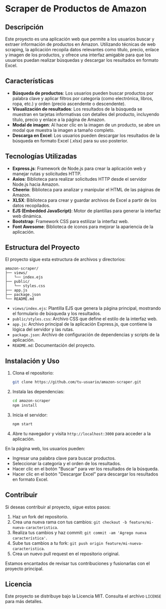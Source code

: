 # Scraper de Productos de Amazon

## Descripción

Este proyecto es una aplicación web que permite a los usuarios buscar y extraer información de productos en Amazon. Utilizando técnicas de web scraping, la aplicación recopila datos relevantes como título, precio, enlace y imagen de los productos, y ofrece una interfaz amigable para que los usuarios puedan realizar búsquedas y descargar los resultados en formato Excel.

## Características

- **Búsqueda de productos**: Los usuarios pueden buscar productos por palabra clave y aplicar filtros por categoría (como electrónica, libros, ropa, etc.) y orden (precio ascendente o descendente).
- **Visualización de resultados**: Los resultados de la búsqueda se muestran en tarjetas informativas con detalles del producto, incluyendo título, precio y enlace a la página de Amazon.
- **Modal de imagen**: Al hacer clic en la imagen de un producto, se abre un modal que muestra la imagen a tamaño completo.
- **Descarga en Excel**: Los usuarios pueden descargar los resultados de la búsqueda en formato Excel (.xlsx) para su uso posterior.

## Tecnologías Utilizadas

- **Express.js**: Framework de Node.js para crear la aplicación web y manejar rutas y solicitudes HTTP.
- **Axios**: Biblioteca para realizar solicitudes HTTP desde el servidor Node.js hacia Amazon.
- **Cheerio**: Biblioteca para analizar y manipular el HTML de las páginas de Amazon.
- **XLSX**: Biblioteca para crear y guardar archivos de Excel a partir de los datos recopilados.
- **EJS (Embedded JavaScript)**: Motor de plantillas para generar la interfaz web dinámica.
- **Bootstrap**: Framework CSS para estilizar la interfaz web.
- **Font Awesome**: Biblioteca de iconos para mejorar la apariencia de la aplicación.

## Estructura del Proyecto

El proyecto sigue esta estructura de archivos y directorios:

```
amazon-scraper/
├── views/
│   └── index.ejs
├── public/
│   └── styles.css
├── app.js
├── package.json
└── README.md
```

- `views/index.ejs`: Plantilla EJS que genera la página principal, mostrando el formulario de búsqueda y los resultados.
- `public/styles.css`: Archivo CSS que define el estilo de la interfaz web.
- `app.js`: Archivo principal de la aplicación Express.js, que contiene la lógica del servidor y las rutas.
- `package.json`: Archivo de configuración de dependencias y scripts de la aplicación.
- `README.md`: Documentación del proyecto.

## Instalación y Uso

1. Clona el repositorio:

   ```bash
   git clone https://github.com/tu-usuario/amazon-scraper.git
   ```

2. Instala las dependencias:

   ```bash
   cd amazon-scraper
   npm install
   ```

3. Inicia el servidor:

   ```bash
   npm start
   ```

4. Abre tu navegador y visita `http://localhost:3000` para acceder a la aplicación.

En la página web, los usuarios pueden:

- Ingresar una palabra clave para buscar productos.
- Seleccionar la categoría y el orden de los resultados.
- Hacer clic en el botón "Buscar" para ver los resultados de la búsqueda.
- Hacer clic en el botón "Descargar Excel" para descargar los resultados en formato Excel.

## Contribuir

Si deseas contribuir al proyecto, sigue estos pasos:

1. Haz un fork del repositorio.
2. Crea una nueva rama con tus cambios: `git checkout -b feature/mi-nueva-caracteristica`.
3. Realiza tus cambios y haz commit: `git commit -am 'Agrego nueva característica'`.
4. Sube tus cambios a tu fork: `git push origin feature/mi-nueva-caracteristica`.
5. Crea un nuevo pull request en el repositorio original.

Estamos encantados de revisar tus contribuciones y fusionarlas con el proyecto principal.

## Licencia

Este proyecto se distribuye bajo la Licencia MIT. Consulta el archivo `LICENSE` para más detalles.
